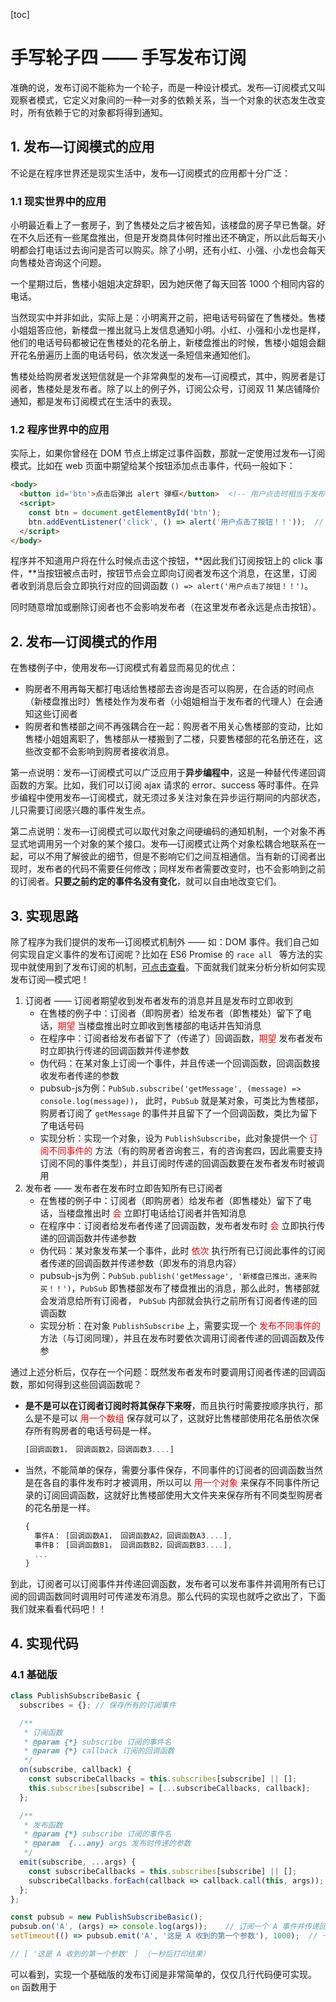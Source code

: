 [toc]

# 手写轮子四 —— 手写发布订阅

准确的说，发布订阅不能称为一个轮子，而是一种设计模式。发布—订阅模式又叫观察者模式，它定义对象间的一种一对多的依赖关系，当一个对象的状态发生改变时，所有依赖于它的对象都将得到通知。

## 1. 发布—订阅模式的应用

不论是在程序世界还是现实生活中，发布—订阅模式的应用都十分广泛：

### 1.1 现实世界中的应用

小明最近看上了一套房子，到了售楼处之后才被告知，该楼盘的房子早已售罄。好在不久后还有一些尾盘推出，但是开发商具体何时推出还不确定，所以此后每天小明都会打电话过去询问是否可以购买。除了小明，还有小红、小强、小龙也会每天向售楼处咨询这个问题。

一个星期过后，售楼小姐姐决定辞职，因为她厌倦了每天回答 1000 个相同内容的电话。

当然现实中并非如此，实际上是：小明离开之前，把电话号码留在了售楼处。售楼小姐姐答应他，新楼盘一推出就马上发信息通知小明。小红、小强和小龙也是样，他们的电话号码都被记在售楼处的花名册上，新楼盘推出的时候，售楼小姐姐会翻开花名册遍历上面的电话号码，依次发送一条短信来通知他们。

售楼处给购房者发送短信就是一个非常典型的发布—订阅模式，其中，购房者是订阅者，售楼处是发布者。除了以上的例子外，订阅公众号，订阅双 11 某店铺降价通知，都是发布订阅模式在生活中的表现。

### 1.2 程序世界中的应用

实际上，如果你曾经在 DOM 节点上绑定过事件函数，那就一定使用过发布—订阅模式。比如在 web 页面中期望给某个按钮添加点击事件，代码一般如下：

```html
<body>
  <button id='btn'>点击后弹出 alert 弹框</button>	<!-- 用户点击时相当于发布者发布消息 -->
  <script>
    const btn = document.getElementById('btn');
    btn.addEventListener('click', () => alert('用户点击了按钮！！'));  // 订阅者订阅了 btn 的click 时间
  </script>
</body>
```

程序并不知道用户将在什么时候点击这个按钮，**因此我们订阅按钮上的 click 事件，**当按钮被点击时，按钮节点会立即向订阅者发布这个消息，在这里，订阅者收到消息后会立即执行对应的回调函数 `() => alert('用户点击了按钮！！')`。

同时随意增加或删除订阅者也不会影响发布者（在这里发布者永远是点击按钮）。

## 2. 发布—订阅模式的作用

在售楼例子中，使用发布—订阅模式有着显而易见的优点：

- 购房者不用再每天都打电话给售楼部去咨询是否可以购房，在合适的时间点（新楼盘推出时）售楼处作为发布者（小姐姐相当于发布者的代理人）在会通知这些订阅者
- 购房者和售楼部之间不再强耦合在一起：购房者不用关心售楼部的变动，比如售楼小姐姐离职了，售楼部从一楼搬到了二楼，只要售楼部的花名册还在，这些改变都不会影响到购房者接收消息。

第一点说明：发布—订阅模式可以广泛应用于**异步编程中**，这是一种替代传递回调函数的方案。比如，我们可以订阅 ajax 请求的 error、success 等时事件。在异步编程中使用发布—订阅模式，就无须过多关注对象在异步运行期间的内部状态，儿只需要订阅感兴趣的事件发生点。

第二点说明：发布—订阅模式可以取代对象之间硬编码的通知机制，一个对象不再显式地调用另一个对象的某个接口。发布—订阅模式让两个对象松耦合地联系在一起，可以不用了解彼此的细节，但是不影响它们之间互相通信。当有新的订阅者出现时，发布者的代码不需要任何修改；同样发布者需要改变时，也不会影响到之前的订阅者。**只要之前约定的事件名没有变化**，就可以自由地改变它们。

## 3. 实现思路

除了程序为我们提供的发布—订阅模式机制外 —— 如：DOM 事件。我们自己如何实现自定义事件的发布订阅呢？比如在 ES6 Promise 的 `race all ` 等方法的实现中就使用到了发布订阅的机制，[可点击查看]()。下面就我们就来分析分析如何实现发布订阅—模式吧！

1. 订阅者 —— 订阅者期望收到发布者发布的消息并且是发布时立即收到
   - 在售楼的例子中：订阅者（即购房者）给发布者（即售楼处）留下了电话，<font color='red'>期望 </font>当楼盘推出时立即收到售楼部的电话并告知消息
   - 在程序中：订阅者给发布者留下了（传递了）回调函数，<font color='red'>期望 </font>发布者发布时立即执行传递的回调函数并传递参数
   - 伪代码：在某对象上订阅一个事件，并且传递一个回调函数，回调函数接收发布者传递的参数
   - pubsub-js为例：`PubSub.subscribe('getMessage', (message) => console.log(message))`， 此时，`PubSub` 就是某对象，可类比为售楼部，购房者订阅了 `getMessage` 的事件并且留下了一个回调函数，类比为留下了电话号码
   - 实现分析：实现一个对象，设为 `PublishSubscribe`，此对象提供一个<font color='red'> 订阅不同事件的 </font>方法（有的购房者咨询套三，有的咨询套四，因此需要支持订阅不同的事件类型），并且订阅时传递的回调函数要在发布者发布时被调用
2. 发布者 —— 发布者在发布时立即告知所有已订阅者
   - 在售楼的例子中：订阅者（即购房者）给发布者（即售楼处）留下了电话，当楼盘推出时 <font color='red'>会 </font>立即打电话给订阅者并告知消息
   - 在程序中：订阅者给发布者传递了回调函数，发布者发布时 <font color='red'>会 </font>立即执行传递的回调函数并传递参数
   - 伪代码：某对象发布某一个事件，此时<font color='red'> 依次 </font>执行所有已订阅此事件的订阅者传递的回调函数并传递参数（即发布的消息内容）
   - pubsub-js为例：`PubSub.publish('getMessage', '新楼盘已推出，速来购买！！')`，`PubSub` 即售楼部发布了楼盘推出的消息，那么此时，售楼部就会发消息给所有订阅者， `PubSub` 内部就会执行之前所有订阅者传递的回调函数
   - 实现分析：在对象 `PublishSubscribe` 上，需要实现一个<font color='red'> 发布不同事件的 </font>方法（与订阅同理），并且在发布时要依次调用订阅者传递的回调函数及传参

通过上述分析后，仅存在一个问题：既然发布者发布时要调用订阅者传递的回调函数，那如何得到这些回调函数呢？

- **是不是可以在订阅者订阅时将其保存下来呀**，而且执行时需要按顺序执行，那么是不是可以<font color='red'> 用一个数组</font> 保存就可以了，这就好比售楼部使用花名册依次保存所有购房者的电话号码是一样。

  ```js
  [回调函数1， 回调函数2，回调函数3....]
  ```

- 当然，不能简单的保存，需要分事件保存，不同事件的订阅者的回调函数当然是在各自的事件发布时才被调用，所以可以 <font color='red'> 用一个对象</font> 来保存不同事件所记录的订阅回调函数，这就好比售楼部使用大文件夹来保存所有不同类型购房者的花名册是一样。

  ```js
  {
    事件A： [回调函数A1， 回调函数A2，回调函数A3....],
    事件B： [回调函数B1， 回调函数B2，回调函数B3....],
    ...
  }
  ```

到此，订阅者可以订阅事件并传递回调函数，发布者可以发布事件并调用所有已订阅的回调函数同时调用时可传递发布消息。那么代码的实现也就呼之欲出了，下面我们就来看看代码吧！！

## 4. 实现代码

### 4.1 基础版

```js
class PublishSubscribeBasic {
  subscribes = {}; // 保存所有的订阅事件

  /**
   * 订阅函数
   * @param {*} subscribe 订阅的事件名
   * @param {*} callback 订阅的回调函数
   */
  on(subscribe, callback) {
    const subscribeCallbacks = this.subscribes[subscribe] || [];
    this.subscribes[subscribe] = [...subscribeCallbacks, callback];
  };

  /**
   * 发布函数
   * @param {*} subscribe 订阅的事件名
   * @param  {...any} args 发布时传递的参数
   */
  emit(subscribe, ...args) {
    const subscribeCallbacks = this.subscribes[subscribe] || [];
    subscribeCallbacks.forEach(callback => callback.call(this, args));
  };
};

const pubsub = new PublishSubscribeBasic();
pubsub.on('A', (args) => console.log(args));	// 订阅一个 A 事件并传递回调函数
setTimeout(() => pubsub.emit('A', '这是 A 收到的第一个参数'), 1000);	// 一秒后发布 A 事件并传递参数

// [ '这是 A 收到的第一个参数' ] （一秒后打印结果）
```

可以看到，实现一个基础版的发布订阅是非常简单的，仅仅几行代码便可实现。 `on` 函数用于

























































